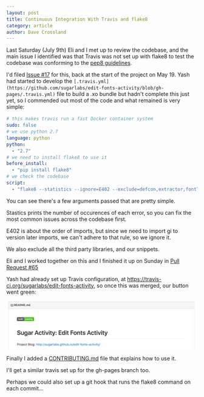 ```yaml
---
layout: post
title: Continuous Integration With Travis and flake8
category: article
author: Dave Crossland
---
```


Last Saturday (July 9th) Eli and I met up to review the codebase, and the main issue I identified was that Travis was not set up with flake8 to test the codebase was conforming to the [pep8 guidelines](https://www.python.org/dev/peps/pep-0008/). 

I'd filed [Issue #17](https://github.com/sugarlabs/edit-fonts-activity/issues/17) for this, back at the start of the project on May 19. 
Yash had started to develop the `[.travis.yml](https://github.com/sugarlabs/edit-fonts-activity/blob/gh-pages/.travis.yml)` file to build a .xo bundle but hadn't complete this just yet, so I commended out most of the code and what remained is very simple:

```yml
# this makes travis run a fast Docker container system
sudo: false
# we use python 2.7
language: python
python:
  - "2.7"
# we need to install flake8 to use it
before_install:
  - "pip install flake8"
# we check the codebase
script: 
  - "flake8 --statistics --ignore=E402 --exclude=defcon,extractor,fontTools,fontmake,robofab,ufo2ft,ufoLib,snippets ."
```

You can see there's a few arguments passed that are pretty simple. 

Stastics prints the number of occurences of each error, so you can fix the most common issues across the codebase first. 

E402 is about the order of imports, but since we need to import gi to version later imports, we can't adhere to that rule, so we ignore it. 

We also exclude all the third party libraries, and our snippets. 

Eli and I worked together on this and I finished it up on Sunday in [Pull Request #65](https://github.com/sugarlabs/edit-fonts-activity/pull/65) 

Yash had already set up Travis configuration, at <https://travis-ci.org/sugarlabs/edit-fonts-activity>, so once this was merged, our button went green:

![travis button is green](files/img/2016-07-13-travis-button.png)

Finally I added a [CONTRIBUTING.md](https://github.com/sugarlabs/edit-fonts-activity/blob/master/CONTRIBUTING.md) file that explains how to use it. 

I'll get a similar travis set up for the gh-pages branch too.

Perhaps we could also set up a git hook that runs the flake8 command on each commit...
